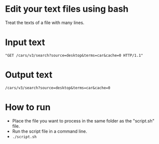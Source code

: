 # Edit your text files using bash
Treat the texts of a file with many lines.

# Input text
```"GET /cars/v3/search?source=desktop&terms=car&cache=0 HTTP/1.1"```

# Output text
```/cars/v3/search?source=desktop&terms=car&cache=0```

# How to run
- Place the file you want to process in the same folder as the "script.sh" file.
- Run the script file in a command line.
- ```./script.sh```
